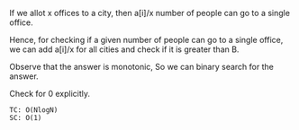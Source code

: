If we allot x offices to a city, then a[i]/x number of people can go to a single office.

Hence, for checking if a given number of people can go to a single office, we can add a[i]/x for all cities and check if it is greater than B.

Observe that the answer is monotonic, So we can binary search for the answer.

Check for 0 explicitly.

    
    TC: O(NlogN)
    SC: O(1)